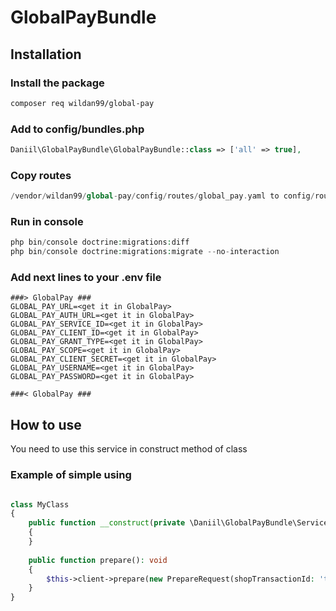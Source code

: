 # GlobalPayBundle

## Installation

### Install the package

```bash
composer req wildan99/global-pay
```

### Add to config/bundles.php

```php
Daniil\GlobalPayBundle\GlobalPayBundle::class => ['all' => true],
```
### Copy routes
```php
/vendor/wildan99/global-pay/config/routes/global_pay.yaml to config/routes/global_pay.yaml
```

### Run in console
```php
php bin/console doctrine:migrations:diff
php bin/console doctrine:migrations:migrate --no-interaction
```

### Add next lines to your .env file

```dotenv
###> GlobalPay ###
GLOBAL_PAY_URL=<get it in GlobalPay>
GLOBAL_PAY_AUTH_URL=<get it in GlobalPay>
GLOBAL_PAY_SERVICE_ID=<get it in GlobalPay>
GLOBAL_PAY_CLIENT_ID=<get it in GlobalPay>
GLOBAL_PAY_GRANT_TYPE=<get it in GlobalPay>
GLOBAL_PAY_SCOPE=<get it in GlobalPay>
GLOBAL_PAY_CLIENT_SECRET=<get it in GlobalPay>
GLOBAL_PAY_USERNAME=<get it in GlobalPay>
GLOBAL_PAY_PASSWORD=<get it in GlobalPay>

###< GlobalPay ###
```

## How to use
You need to use this service in construct method of class
### Example of simple using
```php

class MyClass 
{
    public function __construct(private \Daniil\GlobalPayBundle\Service\Client $client) 
    {
    }
    
    public function prepare(): void
    {
        $this->client->prepare(new PrepareRequest(shopTransactionId: 'test', sum: 1000, currency: Currency::UZS, description: ''))
    }
}
````